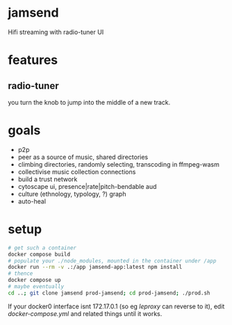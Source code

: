 # jamsend

Hifi streaming with radio-tuner UI

# features

## radio-tuner

you turn the knob to jump into the middle of a new track.

# goals

- p2p
- peer as a source of music, shared directories
- climbing directories, randomly selecting, transcoding in ffmpeg-wasm
- collectivise music collection connections
- build a trust network
- cytoscape ui, presence|rate|pitch-bendable aud
- culture (ethnology, typology, ?) graph
- auto-heal

# setup

```bash
# get such a container
docker compose build
# populate your ./node_modules, mounted in the container under /app
docker run --rm -v .:/app jamsend-app:latest npm install
# thence
docker compose up
# maybe eventually
cd ..; git clone jamsend prod-jamsend; cd prod-jamsend; ./prod.sh
```

If your docker0 interface isnt 172.17.0.1 (so eg _leproxy_ can reverse to it), edit *docker-compose.yml* and related things until it works.

